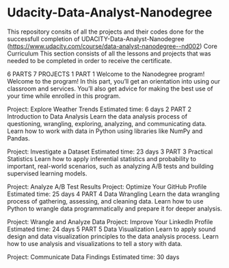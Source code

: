 # Udacity-Data-Analyst-Nanodegree
This repository consits of all the projects and their codes done for the successfull completion of UDACITY-Data-Analyst-Nanodegree (https://www.udacity.com/course/data-analyst-nanodegree--nd002)
Core Curriculum
This section consists of all the lessons and projects that was needed to be completed in order to receive the certificate.

6 PARTS
7 PROJECTS
1
PART 1
Welcome to the Nanodegree program!
Welcome to the program! In this part, you’ll get an orientation into using our classroom and services. You’ll also get advice for making the best use of your time while enrolled in this program.

Project: Explore Weather Trends
Estimated time: 6 days
2
PART 2
Introduction to Data Analysis
Learn the data analysis process of questioning, wrangling, exploring, analyzing, and communicating data. Learn how to work with data in Python using libraries like NumPy and Pandas.

Project: Investigate a Dataset
Estimated time: 23 days
3
PART 3
Practical Statistics
Learn how to apply inferential statistics and probability to important, real-world scenarios, such as analyzing A/B tests and building supervised learning models.

Project: Analyze A/B Test Results
Project: Optimize Your GitHub Profile
Estimated time: 25 days
4
PART 4
Data Wrangling
Learn the data wrangling process of gathering, assessing, and cleaning data. Learn how to use Python to wrangle data programmatically and prepare it for deeper analysis.

Project: Wrangle and Analyze Data
Project: Improve Your LinkedIn Profile
Estimated time: 24 days
5
PART 5
Data Visualization
Learn to apply sound design and data visualization principles to the data analysis process. Learn how to use analysis and visualizations to tell a story with data.

Project: Communicate Data Findings
Estimated time: 30 days
